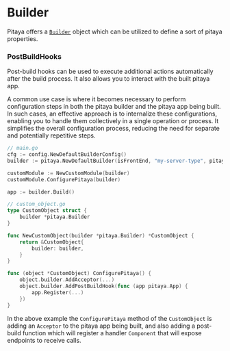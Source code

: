 Builder
===

Pitaya offers a [`Builder`](../builder.go) object which can be utilized to define a sort of pitaya properties.

### PostBuildHooks

Post-build hooks can be used to execute additional actions automatically after the build process. It also allows you to interact with the built pitaya app.

A common use case is where it becomes necessary to perform configuration steps in both the pitaya builder and the pitaya app being built. In such cases, an effective approach is to internalize these configurations, enabling you to handle them collectively in a single operation or process. It simplifies the overall configuration process, reducing the need for separate and potentially repetitive steps.

```go
// main.go
cfg := config.NewDefaultBuilderConfig()
builder := pitaya.NewDefaultBuilder(isFrontEnd, "my-server-type", pitaya.Cluster, map[string]string{}, *cfg)

customModule := NewCustomModule(builder)
customModule.ConfigurePitaya(builder)

app := builder.Build()

// custom_object.go
type CustomObject struct {
	builder *pitaya.Builder
}

func NewCustomObject(builder *pitaya.Builder) *CustomObject {
	return &CustomObject{
		builder: builder,
	}
}

func (object *CustomObject) ConfigurePitaya() {
	object.builder.AddAcceptor(...)
	object.builder.AddPostBuildHook(func (app pitaya.App) {
		app.Register(...)
	})
}
```

In the above example the `ConfigurePitaya` method of the `CustomObject` is adding an `Acceptor` to the pitaya app being built, and also adding a post-build function which will register a handler `Component` that will expose endpoints to receive calls. 
